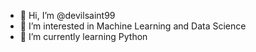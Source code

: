 - 👋 Hi, I’m @devilsaint99
- 👀 I’m interested in Machine Learning and Data Science
- 🌱 I’m currently learning Python

<!---
devilsaint99/devilsaint99 is a ✨ special ✨ repository because its `README.md` (this file) appears on your GitHub profile.
You can click the Preview link to take a look at your changes.
--->
